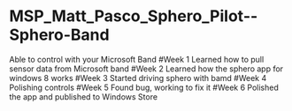 # MSP_Matt_Pasco_Sphero_Pilot--Sphero-Band
Able to control with your Microsoft Band
#Week 1
Learned how to pull sensor data from Microsoft band
#Week 2
Learned how the sphero app for windows 8 works
#Week 3
Started driving sphero with bamd
#Week 4
Polishing controls
#Week 5
Found bug, working to fix it
#Week 6
Polished the app and published to Windows Store
